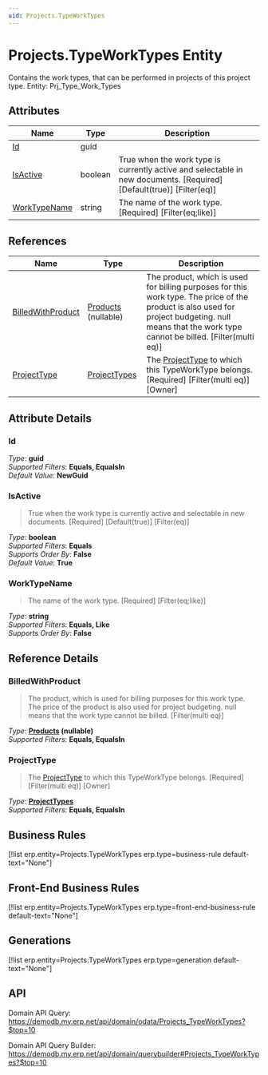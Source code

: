 ```yaml
---
uid: Projects.TypeWorkTypes
---
```

# Projects.TypeWorkTypes Entity

Contains the work types, that can be performed in projects of this project type. Entity: Prj_Type_Work_Types

## Attributes

| Name | Type | Description |
| ---- | ---- | --- |
| [Id](Projects.TypeWorkTypes.md#id) | guid |  
| [IsActive](Projects.TypeWorkTypes.md#isactive) | boolean | True when the work type is currently active and selectable in new documents. [Required] [Default(true)] [Filter(eq)] 
| [WorkTypeName](Projects.TypeWorkTypes.md#worktypename) | string | The name of the work type. [Required] [Filter(eq;like)] 

## References

| Name | Type | Description |
| ---- | ---- | --- |
| [BilledWithProduct](Projects.TypeWorkTypes.md#billedwithproduct) | [Products](General.Products.Products.md) (nullable) | The product, which is used for billing purposes for this work type. The price of the product is also used for project budgeting. null means that the work type cannot be billed. [Filter(multi eq)] |
| [ProjectType](Projects.TypeWorkTypes.md#projecttype) | [ProjectTypes](Projects.ProjectTypes.md) | The [ProjectType](Projects.TypeWorkTypes.md#projecttype) to which this TypeWorkType belongs. [Required] [Filter(multi eq)] [Owner] |


## Attribute Details

### Id

_Type_: **guid**  
_Supported Filters_: **Equals, EqualsIn**  
_Default Value_: **NewGuid**  

### IsActive

> True when the work type is currently active and selectable in new documents. [Required] [Default(true)] [Filter(eq)]

_Type_: **boolean**  
_Supported Filters_: **Equals**  
_Supports Order By_: **False**  
_Default Value_: **True**  

### WorkTypeName

> The name of the work type. [Required] [Filter(eq;like)]

_Type_: **string**  
_Supported Filters_: **Equals, Like**  
_Supports Order By_: **False**  


## Reference Details

### BilledWithProduct

> The product, which is used for billing purposes for this work type. The price of the product is also used for project budgeting. null means that the work type cannot be billed. [Filter(multi eq)]

_Type_: **[Products](General.Products.Products.md) (nullable)**  
_Supported Filters_: **Equals, EqualsIn**  

### ProjectType

> The [ProjectType](Projects.TypeWorkTypes.md#projecttype) to which this TypeWorkType belongs. [Required] [Filter(multi eq)] [Owner]

_Type_: **[ProjectTypes](Projects.ProjectTypes.md)**  
_Supported Filters_: **Equals, EqualsIn**  



## Business Rules

[!list erp.entity=Projects.TypeWorkTypes erp.type=business-rule default-text="None"]

## Front-End Business Rules

[!list erp.entity=Projects.TypeWorkTypes erp.type=front-end-business-rule default-text="None"]

## Generations

[!list erp.entity=Projects.TypeWorkTypes erp.type=generation default-text="None"]

## API

Domain API Query:
<https://demodb.my.erp.net/api/domain/odata/Projects_TypeWorkTypes?$top=10>

Domain API Query Builder:
<https://demodb.my.erp.net/api/domain/querybuilder#Projects_TypeWorkTypes?$top=10>

